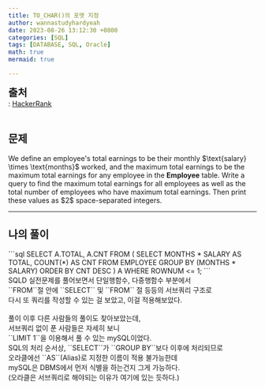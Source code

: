 ```yaml
---
title: TO_CHAR()의 포맷 지정
author: wannastudyhardyeah
date: 2023-08-26 13:12:30 +0800
categories: [SQL]
tags: [DATABASE, SQL, Oracle]
math: true
mermaid: true

---
```

<span style="font-size: 1.3rem;"><b>출처</b></span><br>
\: <a href="https://www.hackerrank.com/challenges/what-type-of-triangle/problem">HackerRank</a>
<br><br>
<h2 id="problem">문제</h2>
We define an employee's total earnings to be their monthly $\text{salary} \times \text{months}$ worked, and the maximum total earnings to be the maximum total earnings for any employee in the <b>Employee</b> table. Write a query to find the maximum total earnings for all employees as well as the total number of employees who have maximum total earnings. Then print these values as $2$  space-separated integers.
<hr>
<h2 id="my-solved">나의 풀이</h2>
```sql
SELECT A.TOTAL, A.CNT
FROM (
    SELECT MONTHS * SALARY AS TOTAL, COUNT(*) AS CNT
    FROM EMPLOYEE
    GROUP BY (MONTHS * SALARY)
    ORDER BY CNT DESC
    ) A
WHERE ROWNUM <= 1;
```
<br>
SQLD 실전문제를 풀어보면서 단일행함수, 다중행함수 부분에서<br>``FROM``절 안에 ``SELECT`` 및 ``FROM`` 절 등등의 서브쿼리 구조로<br>다시 또 쿼리를 작성할 수 있는 걸 보았고, 이걸 적용해보았다.<br>
<br>
풀이 이후 다른 사람들의 풀이도 찾아보았는데,<br>
서브쿼리 없이 푼 사람들은 자세히 보니<br>``LIMIT 1``을 이용해서 풀 수 있는 mySQL이었다.<br>SQL의 처리 순서상, ``SELECT``가 ``GROUP BY``보다 이후에 처리되므로<br>
오라클에선 ``AS``(Alias)로 지정한 이름이 적용 불가능한데<br>
mySQL은 DBMS에서 먼저 식별을 하는건지 그게 가능하다.<br>
(오라클은 서브쿼리로 해야되는 이유가 여기에 있는 듯하다.)<br>